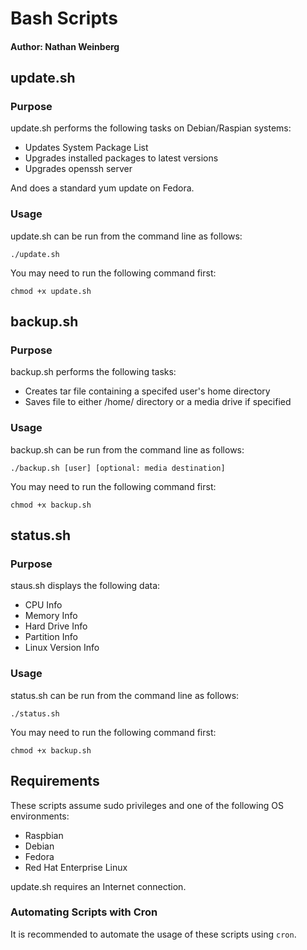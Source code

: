 # Bash Scripts
#### Author: Nathan Weinberg

## update.sh
### Purpose

update.sh performs the following tasks on Debian/Raspian systems:

- Updates System Package List
- Upgrades installed packages to latest versions
- Upgrades openssh server

And does a standard yum update on Fedora.

### Usage

update.sh can be run from the command line as follows:

`./update.sh`

You may need to run the following command first:

`chmod +x update.sh`

## backup.sh
### Purpose

backup.sh performs the following tasks:

- Creates tar file containing a specifed user's home directory
- Saves file to either /home/ directory or a media drive if specified

### Usage
backup.sh can be run from the command line as follows:

`./backup.sh [user] [optional: media destination]`

You may need to run the following command first:

`chmod +x backup.sh`

## status.sh
### Purpose

staus.sh displays the following data:

- CPU Info
- Memory Info
- Hard Drive Info
- Partition Info
- Linux Version Info

### Usage
status.sh can be run from the command line as follows:

`./status.sh`

You may need to run the following command first:

`chmod +x backup.sh`

## Requirements
These scripts assume sudo privileges and one of the following OS environments:

- Raspbian
- Debian
- Fedora
- Red Hat Enterprise Linux

update.sh requires an Internet connection.

### Automating Scripts with Cron

It is recommended to automate the usage of these scripts using `cron`. 
